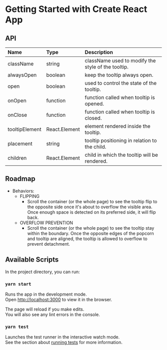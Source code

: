 # Getting Started with Create React App

## API

| Name | Type | Description |
|:-----|:-----|:-----|
| className | string | className used to modify the style of the tooltip. |
| alwaysOpen | boolean | keep the tooltip always open. |
| open | boolean | used to control the state of the tooltip. |
| onOpen | function | function called when tooltip is opened. |
| onClose | function | function called when tooltip is closed. |
| tooltipElement | React.Element | element rendered inside the tooltip. |
| placement | string | tooltip positioning in relation to the child. |
| children | React.Element | child in which the tooltip will be rendered. |


## Roadmap
+ Behaviors:
  - FLIPPING
    + Scroll the container (or the whole page) to see the tooltip flip to the opposite side once it's about to overflow the visible area. Once enough space is detected on its preferred side, it will flip back.
  - OVERFLOW PREVENTION 
    + Scroll the container (or the whole page) to see the tooltip stay within the boundary. Once the opposite edges of the popcorn and tooltip are aligned, the tooltip is allowed to overflow to prevent detachment.


## Available Scripts

In the project directory, you can run:

### `yarn start`

Runs the app in the development mode.\
Open [http://localhost:3000](http://localhost:3000) to view it in the browser.

The page will reload if you make edits.\
You will also see any lint errors in the console.

### `yarn test`

Launches the test runner in the interactive watch mode.\
See the section about [running tests](https://facebook.github.io/create-react-app/docs/running-tests) for more information.

